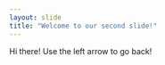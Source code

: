 ```yaml
---
layout: slide
title: "Welcome to our second slide!"
---
```

Hi there!
Use the left arrow to go back!